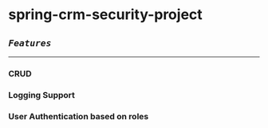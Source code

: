 # spring-crm-security-project

## <code><em>Features</em></code>

<hr>

### CRUD
### Logging Support
### User Authentication based on roles
